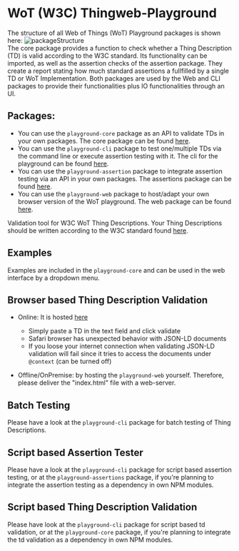 # WoT (W3C) Thingweb-Playground

The structure of all Web of Things (WoT) Playground packages is shown here: ![packageStructure](https://i.imgur.com/cbleWss.png)  
The core package provides a function to check whether a Thing Description (TD) is valid according to the W3C standard. 
Its functionality can be imported, as well as the assertion checks of the assertion package. 
They create a report stating how much standard assertions a fullfilled by a single TD or WoT Implementation. 
Both packages are used by the Web and CLI packages to provide their functionalities plus IO functionalities through an UI.

## Packages:  
* You can use the `playground-core` package as an API to validate TDs in your own packages. The core package can be found [here](./playground-core/).
* You can use the `playground-cli` package to test one/multiple TDs via the command line or execute assertion testing with it. The cli for the playground can be found [here](./playground-cli/).
* You can use the `playground-assertion` package to integrate assertion testing via an API in your own packages. The assertions package can be found [here](./playground-assertions/). 
* You can use the `playground-web` package to host/adapt your own browser version of the WoT playground. The web package can be found [here](./playground-web/).

Validation tool for W3C WoT Thing Descriptions. Your Thing Descriptions should be written according to the W3C standard found [here](https://w3c.github.io/wot-thing-description/#).

## Examples
Examples are included in the `playground-core` and can be used in the web interface by a dropdown menu.

## Browser based Thing Description Validation
* Online: It is hosted [here](http://plugfest.thingweb.io/playground/)
  * Simply paste a TD in the text field and click validate
  * Safari browser has unexpected behavior with JSON-LD documents
  * If you loose your internet connection when validating JSON-LD validation will fail since it tries to access the documents under `@context` (can be turned off)

* Offline/OnPremise: by hosting the `playground-web` yourself. Therefore, please deliver the "index.html" file with a web-server.

## Batch Testing
Please have a look at the `playground-cli` package for batch testing of Thing Descriptions.

## Script based Assertion Tester
Please have a look at the `playground-cli` package for script based assertion testing, or at the `playground-assertions` package, if you're planning to integrate the assertion testing as a dependency in own NPM modules. 

## Script based Thing Description Validation
Please have look at the `playground-cli` package for script based td validation, or at the `playground-core` package, if you're planning to integrate the td validation as a dependency in own NPM modules. 